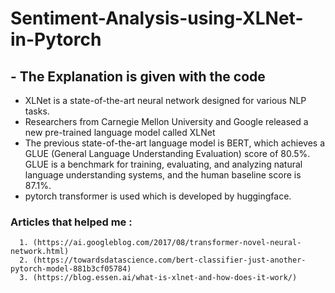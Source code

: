 # Sentiment-Analysis-using-XLNet-in-Pytorch
## - The Explanation is given with the code 
- XLNet is a state-of-the-art neural network designed for various NLP tasks.
- Researchers from Carnegie Mellon University and Google released a new pre-trained language model called XLNet
- The previous state-of-the-art language model is BERT, which achieves a GLUE (General Language Understanding Evaluation) score of 80.5%. GLUE is a benchmark for training, evaluating, and analyzing natural language understanding systems, and the human baseline score is 87.1%.
- pytorch transformer is used which is developed by huggingface.

### Articles that helped me :
      1. (https://ai.googleblog.com/2017/08/transformer-novel-neural-network.html)
      2. (https://towardsdatascience.com/bert-classifier-just-another-pytorch-model-881b3cf05784)
      3. (https://blog.essen.ai/what-is-xlnet-and-how-does-it-work/)
 
